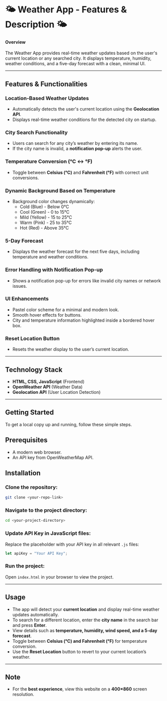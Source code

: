 # 🌤 **Weather App - Features & Description** 🌤  


#### **Overview**  
The Weather App provides real-time weather updates based on the user's current location or any searched city. It displays temperature, humidity, weather conditions, and a five-day forecast with a clean, minimal UI.  

---

## **Features & Functionalities**  

### **Location-Based Weather Updates**  
- Automatically detects the user's current location using the **Geolocation API**.  
- Displays real-time weather conditions for the detected city on startup.  

### **City Search Functionality**  
- Users can search for any city’s weather by entering its name.  
- If the city name is invalid, a **notification pop-up** alerts the user.  

### **Temperature Conversion (°C ↔ °F)**  
- Toggle between **Celsius (°C)** and **Fahrenheit (°F)** with correct unit conversions.  

### **Dynamic Background Based on Temperature**  
- Background color changes dynamically:  
  - Cold (Blue) - Below 0°C  
  - Cool (Green) - 0 to 15°C  
  - Mild (Yellow) - 15 to 25°C  
  - Warm (Pink) - 25 to 35°C  
  - Hot (Red) - Above 35°C  

### **5-Day Forecast**  
- Displays the weather forecast for the next five days, including temperature and weather conditions.  

### **Error Handling with Notification Pop-up**  
- Shows a notification pop-up for errors like invalid city names or network issues.  

### **UI Enhancements**  
- Pastel color scheme for a minimal and modern look.  
- Smooth hover effects for buttons.  
- City and temperature information highlighted inside a bordered hover box.  

### **Reset Location Button**  
- Resets the weather display to the user’s current location.  

---

## **Technology Stack**  
- **HTML, CSS, JavaScript** (Frontend)  
- **OpenWeather API** (Weather Data)  
- **Geolocation API** (User Location Detection)  

---
## **Getting Started**  
To get a local copy up and running, follow these simple steps.  

## **Prerequisites**  
- A modern web browser.  
- An API key from OpenWeatherMap API.  

## **Installation**  

### **Clone the repository:**  
```bash
git clone <your-repo-link>
```
### **Navigate to the project directory:**  
```bash
cd <your-project-directory>
```
### **Update API Key in JavaScript files:**  
Replace the placeholder with your API key in all relevant `.js` files:  
```js
let apiKey = "Your API Key";
```
### **Run the project:**  
Open `index.html` in your browser to view the project.  

---

## **Usage**  
- The app will detect your **current location** and display real-time weather updates automatically.  
- To search for a different location, enter the **city name** in the search bar and press **Enter**.  
- View details such as **temperature, humidity, wind speed, and a 5-day forecast**.  
- Toggle between **Celsius (°C) and Fahrenheit (°F)** for temperature conversion.  
- Use the **Reset Location** button to revert to your current location’s weather.  

---

## **Note**  
- For the **best experience**, view this website on a **400×860** screen resolution.  

